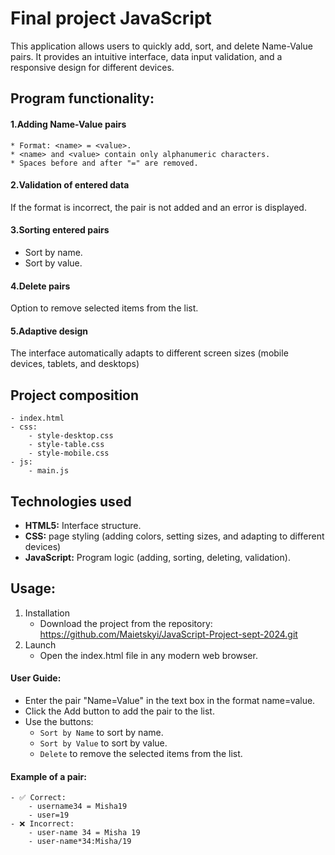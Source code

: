 
# Final project JavaScript

This application allows users to quickly add, sort, and delete Name-Value pairs. It provides an intuitive interface, 
data input validation, and a responsive design for different devices.

## Program functionality:

#### 1.Adding Name-Value pairs
    * Format: <name> = <value>.
    * <name> and <value> contain only alphanumeric characters.
    * Spaces before and after "=" are removed.

#### 2.Validation of entered data
If the format is incorrect, the pair is not added and an error is displayed.

#### 3.Sorting entered pairs
- Sort by name.
- Sort by value.

#### 4.Delete pairs
Option to remove selected items from the list.

#### 5.Adaptive design
The interface automatically adapts to different screen sizes (mobile devices, tablets, and desktops)

## Project composition
    - index.html
    - css:
        - style-desktop.css
        - style-table.css
        - style-mobile.css
    - js:
        - main.js

## Technologies used

- **HTML5:** Interface structure.
- **CSS:** page styling (adding colors, setting sizes, and adapting to different devices)
- **JavaScript:** Program logic (adding, sorting, deleting, validation).

## Usage:

1. Installation
   - Download the project from the repository:
   https://github.com/Maietskyi/JavaScript-Project-sept-2024.git
2. Launch
   - Open the index.html file in any modern web browser.

#### User Guide:
- Enter the pair "Name=Value" in the text box in the format name=value.
- Click the Add button to add the pair to the list.
- Use the buttons:
    * `Sort by Name` to sort by name.
    * `Sort by Value` to sort by value.
    * `Delete` to remove the selected items from the list.

#### Example of a pair:
    - ✅ Correct: 
        - username34 = Misha19
        - user=19
    - ❌ Incorrect: 
        - user-name 34 = Misha 19 
        - user-name*34:Misha/19 


